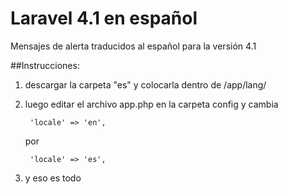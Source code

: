 Laravel 4.1 en español
==========

Mensajes de alerta traducidos al español para la versión 4.1


##Instrucciones:

1. descargar la carpeta "es" y colocarla dentro de /app/lang/

2. luego editar el archivo app.php en la carpeta config y cambia

        'locale' => 'en',

      por 
  
        'locale' => 'es',

3. y eso es todo
